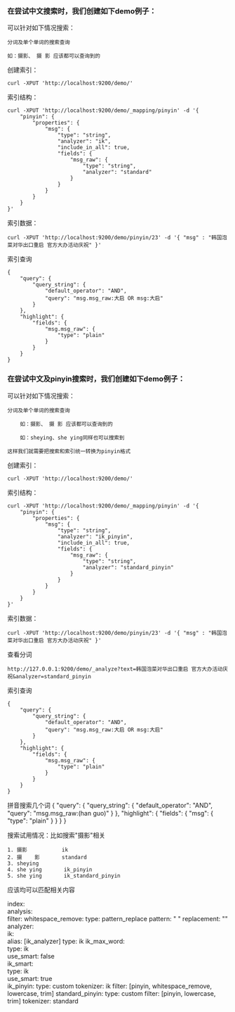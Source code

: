 ### 在尝试中文搜索时，我们创建如下demo例子： 


可以针对如下情况搜索：

    分词及单个单词的搜索查询

    如：摄影、 摄 影 应该都可以查询到的


创建索引：

    curl -XPUT 'http://localhost:9200/demo/'


索引结构：

    curl -XPUT 'http://localhost:9200/demo/_mapping/pinyin' -d '{
        "pinyin": {
            "properties": {
                "msg": {
                    "type": "string",
                    "analyzer": "ik",
                    "include_in_all": true,
                    "fields": {
                        "msg_raw": {
                            "type": "string",
                            "analyzer": "standard"
                        }
                    }
                }
            }
        }
    }'


索引数据：

    curl -XPUT 'http://localhost:9200/demo/pinyin/23' -d '{ "msg" : "韩国泡菜对华出口重启 官方大办活动庆祝" }'


索引查询

    {
        "query": {
            "query_string": {
                "default_operator": "AND",
                "query": "msg.msg_raw:大启 OR msg:大启"
            }
        },
        "highlight": {
            "fields": {
                "msg.msg_raw": {
                    "type": "plain"
                }
            }
        }
    }




### 在尝试中文及pinyin搜索时，我们创建如下demo例子： 


可以针对如下情况搜索：

    分词及单个单词的搜索查询

        如：摄影、 摄 影 应该都可以查询到的

        如：sheying、she ying同样也可以搜索到

    这样我们就需要把搜索和索引统一转换为pinyin格式


创建索引：

    curl -XPUT 'http://localhost:9200/demo/'


索引结构：

    curl -XPUT 'http://localhost:9200/demo/_mapping/pinyin' -d '{
        "pinyin": {
            "properties": {
                "msg": {
                    "type": "string",
                    "analyzer": "ik_pinyin",
                    "include_in_all": true,
                    "fields": {
                        "msg_raw": {
                            "type": "string",
                            "analyzer": "standard_pinyin"
                        }
                    }
                }
            }
        }
    }'


索引数据：

    curl -XPUT 'http://localhost:9200/demo/pinyin/23' -d '{ "msg" : "韩国泡菜对华出口重启 官方大办活动庆祝" }'

查看分词

    http://127.0.0.1:9200/demo/_analyze?text=韩国泡菜对华出口重启 官方大办活动庆祝&analyzer=standard_pinyin


索引查询

    {
        "query": {
            "query_string": {
                "default_operator": "AND",
                "query": "msg.msg_raw:大启 OR msg:大启"
            }
        },
        "highlight": {
            "fields": {
                "msg.msg_raw": {
                    "type": "plain"
                }
            }
        }
    }


拼音搜索几个词
    {
        "query": {
            "query_string": {
                "default_operator": "AND",
                "query": "msg.msg_raw:(han guo)"
            }
        },
        "highlight": {
            "fields": {
                "msg": {
                    "type": "plain"
                }
            }
        }
    }


搜索试用情况：比如搜索"摄影"相关
    
    1. 摄影           ik
    2. 摄    影       standard
    3. sheying        
    4. she ying       ik_pinyin
    5. she ying       ik_standard_pinyin

应该均可以匹配相关内容


index:  
  analysis:         
    filter:
      whitespace_remove:
        type: pattern_replace
        pattern: " "
        replacement: ""
    analyzer:        
      ik:  
          alias: [ik_analyzer]
          type: ik
      ik_max_word:  
          type: ik  
          use_smart: false  
      ik_smart:  
          type: ik  
          use_smart: true  
      ik_pinyin:
          type: custom
          tokenizer: ik
          filter: [pinyin, whitespace_remove, lowercase, trim]
      standard_pinyin:
          type: custom
          filter: [pinyin, lowercase, trim]
          tokenizer: standard
